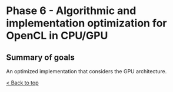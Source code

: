 # Phase 6 - Algorithmic and implementation optimization for OpenCL in CPU/GPU

## Summary of goals
An optimized implementation that considers the GPU architecture.

[< Back to top](../README.md)
